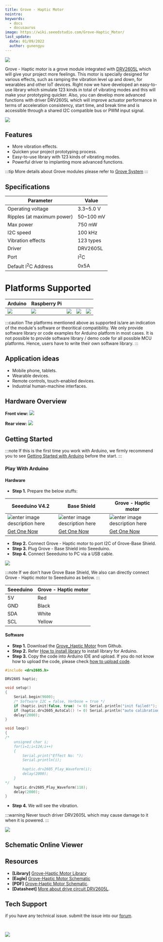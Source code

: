 ```yaml
---
title: Grove - Haptic Motor
nointro:
keywords:
  - docs
  - docusaurus
image: https://wiki.seeedstudio.com/Grove-Haptic_Motor/
last_update:
  date: 01/09/2022
  author: gunengyu
---
```


![](https://files.seeedstudio.com/wiki/Grove-Haptic_Motor/img/bazaar884534_1.jpg)

Grove - Haptic motor is a grove module integrated with [DRV2605L](http://www.ti.com/product/DRV2605L) which will give your project more feelings. This motor is specially designed for various effects, such as ramping the vibration level up and down, for wearables and other IoT devices. Right now we have developed an easy-to-use library which simulate 123 kinds in total of vibrating modes and this will make your prototyping quicker. Also, you can develop more advanced functions with driver DRV2605L which will improve actuator performance in terms of acceleration consistency, start time, and break time and is accessible through a shared I2C compatible bus or PWM input signal.

[![](https://files.seeedstudio.com/wiki/common/Get_One_Now_Banner.png)](https://www.seeedstudio.com/depot/Grove%C2%A0%C2%A0Haptic%C2%A0Motor-p-2546.html)

## Features

- More vibration effects.
- Quicken your project prototyping process.
- Easy-to-use library with 123 kinds of vibrating modes.
- Powerful driver to implanting more advanced functions.

:::tip
    More details about Grove modules please refer to [Grove System](https://wiki.seeedstudio.com/Grove_System/)
:::

## Specifications

| Parameter                      | Value          |
|--------------------------------|----------------|
| Operating voltage              | 3.3~5.0 V      |
| Ripples (at maximum power)     | 50~100 mV      |
| Max power                      | 750 mW         |
| I2C speed                      | 100 kHz        |
| Vibration effects              | 123 types      |
| Driver                         | DRV2605L       |
| Port                           | I<sup>2</sup>C |
| Default I<sup>2</sup>C Address | 0x5A           |

# Platforms Supported

| Arduino                                                                                             | Raspberry Pi                                                                                             |                                                                                                 |                                                                                                          |                                                                                                    |
|-----------------------------------------------------------------------------------------------------|----------------------------------------------------------------------------------------------------------|-------------------------------------------------------------------------------------------------|---------------------------------------------------------------------------------------------------|----------------------------------------------------------------------------------------------------|
| ![](https://files.seeedstudio.com/wiki/wiki_english/docs/images/arduino_logo.jpg) | ![](https://files.seeedstudio.com/wiki/wiki_english/docs/images/raspberry_pi_logo_n.jpg) | ![](https://files.seeedstudio.com/wiki/wiki_english/docs/images/bbg_logo_n.jpg) | ![](https://files.seeedstudio.com/wiki/wiki_english/docs/images/wio_logo_n.jpg) | ![](https://files.seeedstudio.com/wiki/wiki_english/docs/images/linkit_logo.jpg) |

:::caution
    The platforms mentioned above as supported is/are an indication of the module's software or theoritical compatibility. We only provide software library or code examples for Arduino platform in most cases. It is not possible to provide software library / demo code for all possible MCU platforms. Hence, users have to write their own software library.
:::

## Application ideas

- Mobile phone, tablets.
- Wearable devices.
- Remote controls, touch-enabled devices.
- Industrial human-machine interfaces.

## Hardware Overview

**Front view:**
![](https://files.seeedstudio.com/wiki/Grove-Haptic_Motor/img/bazaar884534_1.jpg)

**Rear view:**
![](https://files.seeedstudio.com/wiki/Grove-Haptic_Motor/img/Grove_Haptic_Motor_back.jpg)

## Getting Started

:::note
    If this is the first time you work with Arduino, we firmly recommend you to see [Getting Started with Arduino](https://wiki.seeedstudio.com/Getting_Started_with_Arduino/) before the start.
:::

### Play With Arduino

#### Hardware

- **Step 1.** Prepare the below stuffs:

| Seeeduino V4.2 | Base Shield|  Grove - Haptic motor |
|--------------|-------------|-----------------|
|![enter image description here](https://files.seeedstudio.com/wiki/Grove_Light_Sensor/images/gs_1.jpg)|![enter image description here](https://files.seeedstudio.com/wiki/Grove_Light_Sensor/images/gs_4.jpg)|![enter image description here](https://files.seeedstudio.com/wiki/Grove-Haptic_Motor/img/bazaar884534_1s.jpg)|
|[Get One Now](https://www.seeedstudio.com/Seeeduino-V4.2-p-2517.html)|[Get One Now](https://www.seeedstudio.com/Base-Shield-V2-p-1378.html)|[Get One Now](https://www.seeedstudio.com/depot/Grove%C2%A0%C2%A0Haptic%C2%A0Motor-p-2546.html)|

- **Step 2.** Connect Grove - Haptic motor to port I2C of Grove-Base Shield.
- **Step 3.** Plug Grove - Base Shield into Seeeduino.
- **Step 4.** Connect Seeeduino to PC via a USB cable.

![](https://files.seeedstudio.com/wiki/Grove-Haptic_Motor/img/Grove_haptic_motor_connection.jpg)

:::note
 If we don't have Grove Base Shield, We also can directly connect Grove - Haptic motor to Seeeduino as below.
:::

| Seeeduino       | Grove - Haptic motor |
|---------------|-------------------------|
| 5V           | Red                     |
| GND           | Black                   |
|SDA  | White                   |
|SCL             | Yellow                  |

#### Software

- **Step 1.** Download the [Grove_Haptic Motor](https://github.com/Seeed-Studio/Grove_Haptic_Motor/archive/master.zip) from Github.
- **Step 2.** Refer [How to install library](https://wiki.seeedstudio.com/How_to_install_Arduino_Library) to install library for Arduino.
- **Step 3.** Copy the code into Arduino IDE and upload. If you do not know how to upload the code, please check [how to upload code](https://wiki.seeedstudio.com/Upload_Code/).

```c++
#include <drv2605.h>

DRV2605 haptic;

void setup()
{
    Serial.begin(9600);
    /* Software I2C = false, Verbose = true */
    if (haptic.init(false, true) != 0) Serial.println("init failed!");
    if (haptic.drv2605_AutoCal() != 0) Serial.println("auto calibration failed!");
    delay(2000);
}

void loop()
{
/*
    unsigned char i;
    for(i=1;i<124;i++)
    {
        Serial.print("Effect No: ");
        Serial.println(i);
        
        haptic.drv2605_Play_Waveform(i);
        delay(2000);
    }
*/
    haptic.drv2605_Play_Waveform(118);
    delay(2000);
}
```

- **Step 4.** We will see the vibration.

:::warning
    Never touch driver DRV2605L which may cause damage to it when it is powered.
:::

![](https://files.seeedstudio.com/wiki/Grove-Haptic_Motor/img/Grove_Haptic_Motor_cautions.png)

## Schematic Online Viewer

<div className="altium-ecad-viewer" data-project-src="https://files.seeedstudio.com/wiki/Grove-Haptic_Motor/res/Grove_Haptic_Motor_v0.9_Eagle.zip" style={{borderRadius: '0px 0px 4px 4px', height: 500, borderStyle: 'solid', borderWidth: 1, borderColor: 'rgb(241, 241, 241)', overflow: 'hidden', maxWidth: 1280, maxHeight: 700, boxSizing: 'border-box'}}>
</div>

## Resources

- **[Library]** [Grove-Haptic Motor Library](https://github.com/Seeed-Studio/Grove_Haptic_Motor)
- **[Eagle]** [Grove-Haptic Motor Schematic](https://files.seeedstudio.com/wiki/Grove-Haptic_Motor/res/Grove_Haptic_Motor_v0.9_Eagle.zip)
- **[PDF]** [Grove-Haptic Motor Schematic](https://files.seeedstudio.com/wiki/Grove-Haptic_Motor/res/Grove_Haptic_Motor_v0.9_SCH.pdf).
- **[Datasheet]** [More about drive circuit DRV2605L](http://www.ti.com/product/DRV2605L).

## Tech Support

 if you have any technical issue.  submit the issue into our [forum](http://forum.seeedstudio.com/).
<div>
  <br /><p style={{textAlign: 'center'}}><a href="https://www.seeedstudio.com/act-4.html?utm_source=wiki&utm_medium=wikibanner&utm_campaign=newproducts" target="_blank"><img src="https://files.seeedstudio.com/wiki/Wiki_Banner/new_product.jpg" /></a></p>
</div>

